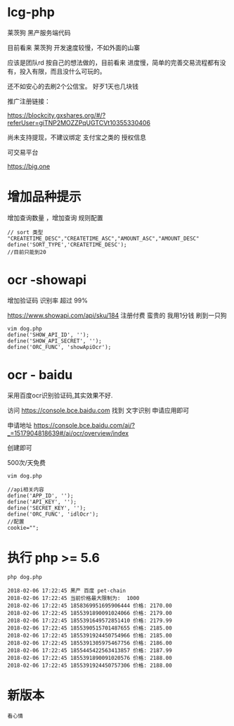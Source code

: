 # lcg-php

莱茨狗 黑产服务端代码

目前看来  莱茨狗 开发速度较慢，不如外面的山寨

应该是团队rd 按自己的想法做的，目前看来 进度慢，简单的完善交易流程都有没有，投入有限，而且没什么可玩的。



还不如安心的去刷2个公信宝。 好歹1天也几块钱

推广注册链接：

https://blockcity.gxshares.org/#/?referUser=giTNP2MOZZPqUGTCVt10355330406 

尚未支持提现，不建议绑定 支付宝之类的 授权信息

可交易平台

https://big.one




# 增加品种提示

增加查询数量 ，增加查询 规则配置

````
// sort 类型  "CREATETIME_DESC","CREATETIME_ASC","AMOUNT_ASC","AMOUNT_DESC"
define('SORT_TYPE','CREATETIME_DESC');
//目前只能到20
````

# ocr -showapi 

增加验证码 识别率 超过 99% 

https://www.showapi.com/api/sku/184
注册付费 蛮贵的 我用1分钱 刷到一只狗


````
vim dog.php
define('SHOW_API_ID', '');
define('SHOW_API_SECRET', '');
define('ORC_FUNC', 'showApiOcr');

````

# ocr - baidu

采用百度ocr识别验证码,其实效果不好.

访问  https://console.bce.baidu.com  找到 文字识别 申请应用即可

申请地址
https://console.bce.baidu.com/ai/?_=1517904818639#/ai/ocr/overview/index

创建即可

500次/天免费


````
vim dog.php

//api相关内容
define('APP_ID', '');
define('API_KEY', '');
define('SECRET_KEY', '');
define('ORC_FUNC', 'idlOcr');
//配置
cookie="";
````

# 执行 php >= 5.6
````
php dog.php

2018-02-06 17:22:45	黑产 百度 pet-chain
2018-02-06 17:22:45	当前价格最大限制为:	1000
2018-02-06 17:22:45	1858369951695906444	价格:	2170.00
2018-02-06 17:22:45	1855391890091024066	价格:	2179.00
2018-02-06 17:22:45	1855391649572851410	价格:	2179.99
2018-02-06 17:22:45	1855390515701487655	价格:	2185.00
2018-02-06 17:22:45	1855391924450754966	价格:	2185.00
2018-02-06 17:22:45	1855391305975467756	价格:	2186.00
2018-02-06 17:22:45	1855445422563413857	价格:	2187.99
2018-02-06 17:22:45	1855391890091020576	价格:	2188.00
2018-02-06 17:22:45	1855391924450757306	价格:	2188.00
````


# 新版本
````
看心情

````